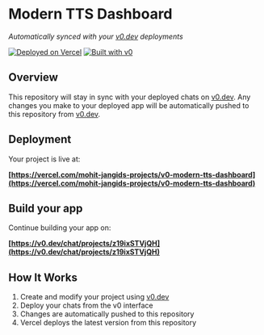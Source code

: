 # Modern TTS Dashboard

*Automatically synced with your [v0.dev](https://v0.dev) deployments*

[![Deployed on Vercel](https://img.shields.io/badge/Deployed%20on-Vercel-black?style=for-the-badge&logo=vercel)](https://vercel.com/mohit-jangids-projects/v0-modern-tts-dashboard)
[![Built with v0](https://img.shields.io/badge/Built%20with-v0.dev-black?style=for-the-badge)](https://v0.dev/chat/projects/z19ixSTVjQH)

## Overview

This repository will stay in sync with your deployed chats on [v0.dev](https://v0.dev).
Any changes you make to your deployed app will be automatically pushed to this repository from [v0.dev](https://v0.dev).

## Deployment

Your project is live at:

**[https://vercel.com/mohit-jangids-projects/v0-modern-tts-dashboard](https://vercel.com/mohit-jangids-projects/v0-modern-tts-dashboard)**

## Build your app

Continue building your app on:

**[https://v0.dev/chat/projects/z19ixSTVjQH](https://v0.dev/chat/projects/z19ixSTVjQH)**

## How It Works

1. Create and modify your project using [v0.dev](https://v0.dev)
2. Deploy your chats from the v0 interface
3. Changes are automatically pushed to this repository
4. Vercel deploys the latest version from this repository
